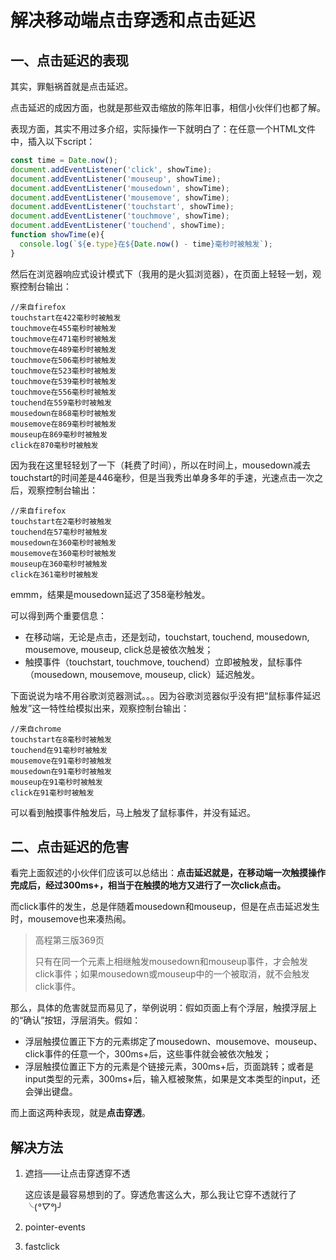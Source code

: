 # 解决移动端点击穿透和点击延迟



## 一、点击延迟的表现

其实，罪魁祸首就是点击延迟。

点击延迟的成因方面，也就是那些双击缩放的陈年旧事，相信小伙伴们也都了解。

表现方面，其实不用过多介绍，实际操作一下就明白了：在任意一个HTML文件中，插入以下script：

```JavaScript
const time = Date.now();
document.addEventListener('click', showTime);
document.addEventListener('mouseup', showTime);
document.addEventListener('mousedown', showTime);
document.addEventListener('mousemove', showTime);
document.addEventListener('touchstart', showTime);
document.addEventListener('touchmove', showTime);
document.addEventListener('touchend', showTime);
function showTime(e){
  console.log(`${e.type}在${Date.now() - time}毫秒时被触发`);
}
```

然后在浏览器响应式设计模式下（我用的是火狐浏览器），在页面上轻轻一划，观察控制台输出：

```
//来自firefox
touchstart在422毫秒时被触发
touchmove在455毫秒时被触发
touchmove在471毫秒时被触发
touchmove在489毫秒时被触发
touchmove在506毫秒时被触发
touchmove在523毫秒时被触发
touchmove在539毫秒时被触发
touchmove在556毫秒时被触发
touchend在559毫秒时被触发
mousedown在868毫秒时被触发
mousemove在869毫秒时被触发
mouseup在869毫秒时被触发
click在870毫秒时被触发 
```

因为我在这里轻轻划了一下（耗费了时间），所以在时间上，mousedown减去touchstart的时间差是446毫秒，但是当我秀出单身多年的手速，光速点击一次之后，观察控制台输出：

```
//来自firefox
touchstart在2毫秒时被触发
touchend在57毫秒时被触发
mousedown在360毫秒时被触发
mousemove在360毫秒时被触发
mouseup在360毫秒时被触发
click在361毫秒时被触发
```

emmm，结果是mousedown延迟了358毫秒触发。

可以得到两个重要信息：

- 在移动端，无论是点击，还是划动，touchstart, touchend, mousedown, mousemove, mouseup, click总是被依次触发；
- 触摸事件（touchstart, touchmove, touchend）立即被触发，鼠标事件（mousedown, mousemove, mouseup, click）延迟触发。

下面说说为啥不用谷歌浏览器测试。。。因为谷歌浏览器似乎没有把“鼠标事件延迟触发”这一特性给模拟出来，观察控制台输出：

```
//来自chrome
touchstart在8毫秒时被触发
touchend在91毫秒时被触发
mousemove在91毫秒时被触发
mousedown在91毫秒时被触发
mouseup在91毫秒时被触发
click在91毫秒时被触发
```

可以看到触摸事件触发后，马上触发了鼠标事件，并没有延迟。

## 二、点击延迟的危害

看完上面叙述的小伙伴们应该可以总结出：**点击延迟就是，在移动端一次触摸操作完成后，经过300ms+，相当于在触摸的地方又进行了一次click点击。**

而click事件的发生，总是伴随着mousedown和mouseup，但是在点击延迟发生时，mousemove也来凑热闹。

> 高程第三版369页
>
> 只有在同一个元素上相继触发mousedown和mouseup事件，才会触发click事件；如果mousedown或mouseup中的一个被取消，就不会触发click事件。

那么，具体的危害就显而易见了，举例说明：假如页面上有个浮层，触摸浮层上的“确认”按钮，浮层消失。假如：

- 浮层触摸位置正下方的元素绑定了mousedown、mousemove、mouseup、click事件的任意一个，300ms+后，这些事件就会被依次触发；
- 浮层触摸位置正下方的元素是个链接元素，300ms+后，页面跳转；或者是input类型的元素，300ms+后，输入框被聚焦，如果是文本类型的input，还会弹出键盘。

而上面这两种表现，就是**点击穿透**。

## 解决方法

1. 遮挡——让点击穿透穿不透

   这应该是最容易想到的了。穿透危害这么大，那么我让它穿不透就行了╰(*°▽°*)╯

2. pointer-events

3. fastclick
